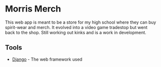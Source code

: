 # Morris Merch

This web app is meant to be a store for my high school where they can buy spirit-wear and merch. It evolved into a video game tradestop
but went back to the shop. Still working out kinks and is a work in development.

## Tools

* [Django](https://www.djangoproject.com/) - The web framework used
